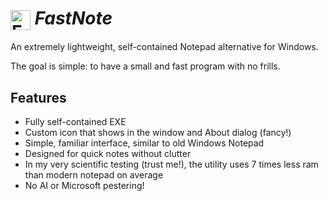 <h1>
  <img src="https://raw.githubusercontent.com/blackletum/FastNote/refs/heads/main/FastNote/Icon%20Files/Icon%20background%20removed.png?token=GHSAT0AAAAAACCSKETJDFLAQOF2FAS3TMDY2HMPYTQ" width="32" height="32" alt="FastNote Icon" style="vertical-align: middle;">
  <em>FastNote</em>
</h1>

An extremely lightweight, self-contained Notepad alternative for Windows. 

The goal is simple: to have a small and fast program with no frills.

## Features
- Fully self-contained EXE 
- Custom icon that shows in the window and About dialog (fancy!)
- Simple, familiar interface, similar to old Windows Notepad
- Designed for quick notes without clutter
- In my very scientific testing (trust me!), the utility uses 7 times less ram than modern notepad on average
- No AI or Microsoft pestering!

